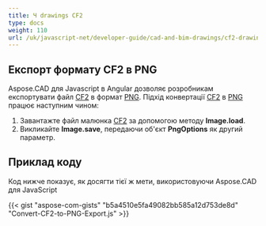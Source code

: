 ```yaml
---
title: Ч drawings CF2
type: docs
weight: 110
url: /uk/javascript-net/developer-guide/cad-and-bim-drawings/cf2-drawings/
---
```


## **Експорт формату CF2 в PNG**

Aspose.CAD для Javascript в Angular дозволяє розробникам експортувати файл [CF2](https://docs.fileformat.com/cad/cf2/) в формат [PNG](https://docs.fileformat.com/image/png/).
Підхід конвертації [CF2](https://docs.fileformat.com/cad/cf2/) в [PNG](https://docs.fileformat.com/image/png/) працює наступним чином:

1. Завантажте файл малюнка [CF2](https://docs.fileformat.com/cad/cf2/) за допомогою методу **Image.load**.
1. Викликайте **Image.save**, передаючи об'єкт **PngOptions** як другий параметр.

## Приклад коду

Код нижче показує, як досягти тієї ж мети, використовуючи Aspose.CAD для JavaScript

{{< gist "aspose-com-gists" "b5a4510e5fa49082bb585a12d753de8d" "Convert-CF2-to-PNG-Export.js" >}}
